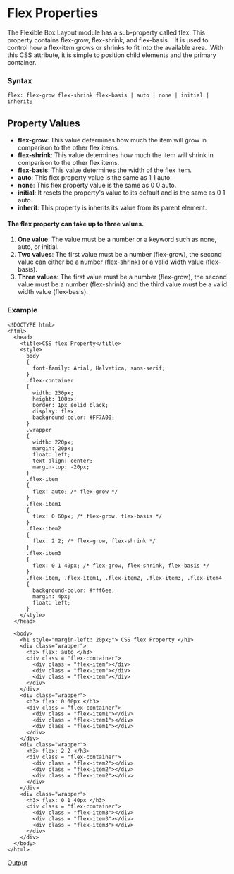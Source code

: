 # **Flex Properties**
The Flexible Box Layout module has a sub-property called flex. This property contains flex-grow, flex-shrink, and flex-basis.   It is used to control how a flex-item grows or shrinks to fit into the available area.  With this CSS attribute, it is simple to position child elements and the primary container.

### Syntax
```
flex: flex-grow flex-shrink flex-basis | auto | none | initial | inherit;
```

## **Property Values**
- **flex-grow**: This value determines how much the item will grow in comparison to the other flex items.
- **flex-shrink**: This value determines how much the item will shrink in comparison to the other flex items.
- **flex-basis**: This value determines the width of the flex item.
- **auto**: This flex property value is the same as 1 1 auto.
- **none**: This flex property value is the same as 0 0 auto.
- **initial**: It resets the property's value to its default and is the  same as 0 1 auto.
- **inherit**: This property is inherits its value from its parent element.

#### The flex property can take up to three values.
1. **One value**: The value must be a number or a keyword such as none, auto, or initial.
2. **Two values**: The first value must be a number (flex-grow), the second value can either be a number (flex-shrink) or a valid width value (flex-basis).
3. **Three values**: The first value must be a number (flex-grow), the second value must be a number (flex-shrink) and the third value must be a valid width value (flex-basis).

### Example
```
<!DOCTYPE html>
<html>
  <head>
    <title>CSS flex Property</title>
    <style>
      body
      {
        font-family: Arial, Helvetica, sans-serif;
      }
      .flex-container
      {
        width: 230px;
        height: 100px;
        border: 1px solid black;
        display: flex;
        background-color: #FF7A00;
      }
      .wrapper
      {
        width: 220px;  
        margin: 20px;
        float: left;
        text-align: center;
        margin-top: -20px;
      }
      .flex-item
      {
        flex: auto; /* flex-grow */
      }
      .flex-item1
      {
        flex: 0 60px; /* flex-grow, flex-basis */
      }
      .flex-item2
      {
        flex: 2 2; /* flex-grow, flex-shrink */
      }
      .flex-item3
      {
        flex: 0 1 40px; /* flex-grow, flex-shrink, flex-basis */
      }
      .flex-item, .flex-item1, .flex-item2, .flex-item3, .flex-item4
      {
        background-color: #fff6ee;
        margin: 4px;
        float: left;
      }
    </style>
  </head>

  <body>
    <h1 style="margin-left: 20px;"> CSS flex Property </h1>
    <div class="wrapper">
      <h3> flex: auto </h3>
      <div class = "flex-container">
        <div class = "flex-item"></div>
        <div class = "flex-item"></div>
        <div class = "flex-item"></div>
      </div>
    </div>
    <div class="wrapper">
      <h3> flex: 0 60px </h3>
      <div class = "flex-container">
        <div class = "flex-item1"></div>
        <div class = "flex-item1"></div>
        <div class = "flex-item1"></div>
      </div>
    </div>
    <div class="wrapper">
      <h3> flex: 2 2 </h3>
      <div class = "flex-container">
        <div class = "flex-item2"></div>
        <div class = "flex-item2"></div>
        <div class = "flex-item2"></div>
      </div>
    </div>
    <div class="wrapper">
      <h3> flex: 0 1 40px </h3>
      <div class = "flex-container">
        <div class = "flex-item3"></div>
        <div class = "flex-item3"></div>
        <div class = "flex-item3"></div>
      </div>
    </div>
  </body>
</html>
```
[Output]()